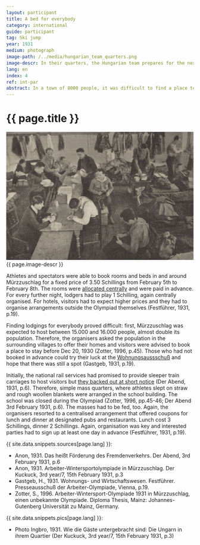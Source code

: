 ```yaml
---
layout: participant
title: A bed for everybody
category: international
guide: participant
tag: Ski jump
year: 1931
medium: photograph
image-path: /../media/hungarian_team_quarters.png
image-descr: In their quarters, the Hungarian team prepares for the next competition
lang: en
index: 4
ref: int-par
abstract: In a town of 8000 people, it was difficult to find a place to sleep for everyone. Locals were asked to open their homes when other options failed.
---
```

<div class="infotext">
    <h1  id="title">{{ page.title }}</h1>
    <div class="grid-item" id="exhibit-image"><img src="/../media/hungarian_team_quarters.png" class="img-fluid" alt="{{ page.image-descr }}">{{ page.image-descr }}</div>
    <p>Athletes and spectators were able to book rooms and beds in and around Mürzzuschlag for a fixed price of 3.50 Schillings from February 5th to February 8th. The rooms were <a href="#" class="link-info" data-toggle="tooltip" title="The so-called 'Festbüro' was responsible for coordinating athletes and spectators">allocated centrally</a> and were paid in advance. For every further night, lodgers had to play 1 Schilling, again centrally organised. For hotels, visitors had to expect higher prices and they had to organise arrangements outside the Olympiad themselves (Festführer, 1931, p.19).</p>
    <p>Finding lodgings for everybody proved difficult: first, Mürzzuschlag was expected to host between 15.000 and 16.000 people, almost double its population. Therefore, the organisers asked the population in the surrounding villages to offer their homes and visitors were advised to book a place to stay before Dec 20, 1930 (Zotter, 1996, p.45). Those who had not booked in advance could try their luck at the <a href="#" class="translation" data-toggle="tooltip" title="lodging committee">Wohnungsaussschuß</a> and hope that there was still a spot (Gastgeb, 1931, p.19).</p> 
    <p>Initially, the national rail services had promised to provide sleeper train carriages to host visitors but <a href="#" class="link-info" data-toggle="tooltip" title="The organisers considered this move an act of sabotage by the conservative government.">they backed out at short notice</a> (Der Abend, 1931, p.6). Therefore, simple mass quarters, where athletes slept on straw and rough woollen blankets were arranged in the school building. The school was closed during the Olympiad (Zotter, 1996, pp.45-46; Der Abend 3rd February 1931, p.6). 
    The masses had to be fed, too. Again, the organisers resorted to a centralised arrangement that offered coupons for lunch and dinner at designated pubs and restaurants. Lunch cost 3 Schillings, dinner 2 Schillings. Again, organisation was key and interested parties had to sign up at least one day in advance (Festführer, 1931, p.19).</p>
    <div class="resources">
        <div class="resource-title">{{ site.data.snippets.sources[page.lang] }}:</div>
            <ul>
                <li>Anon, 1931. Das heißt Förderung des Fremdenverkehrs. <span id="source">Der Abend</span>, 3rd February 1931, p.6</li>
                <li>Anon, 1931. Arbeiter-Wintersportolympiade in Mürzzuschlag. <span id="source">Der Kuckuck</span>, 3rd year/7, 15th February 1931, p.3</li>
                <li>Gastgeb, H., 1931. Wohnungs- und Wirtschaftswesen. <span id="source">Festführer</span>. Presseausschuß der Arbeiter-Olympiade</span>, Vienna, p.19.</li>
                <li>Zotter, S., 1996. <span id="source">Arbeiter-Wintersport-Olympiade 1931 in Mürzzuschlag, einen unbekannte Olympiade</span>. Diploma Thesis, Mainz: Johannes-Gutenberg Universität zu Mainz, Germany.</li>
            </ul>
    </div>
    <div class="resources">
        <div class="resource-title">{{ site.data.snippets.pics[page.lang] }}:</div>
            <ul>
                <li>Photo Ingbro, 1931. Wie die Gäste untergebracht sind: Die Ungarn in ihrem Quartier (<span id="source">Der Kuckuck</span>, 3rd year/7, 15th February 1931, p.3)</li>
            </ul>
    </div>
</div>